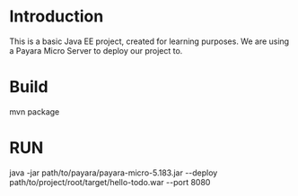 # Introduction
This is a basic Java EE project, created for learning purposes. We are using a Payara Micro Server to deploy our project to.

# Build
mvn package

# RUN
java -jar path/to/payara/payara-micro-5.183.jar --deploy path/to/project/root/target/hello-todo.war --port 8080
